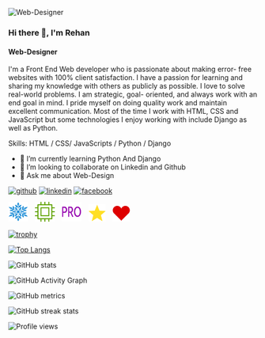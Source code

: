 ![Web-Designer](https://www.google.com/url?sa=i&url=https%3A%2F%2Fstock.adobe.com%2Fimages%2Fweb-design-background-visual-communication-concept%2F220989602&psig=AOvVaw3kxLfpkwwDpgvCiiGIvgIG&ust=1720714978278000&source=images&cd=vfe&opi=89978449&ved=0CBQQjRxqFwoTCIjFjYvxnIcDFQAAAAAdAAAAABAE)

### Hi there 👋, I'm Rehan
#### Web-Designer


I'm a Front End Web developer who is passionate about making error- free websites with 100% client satisfaction. I have a passion for learning and sharing my knowledge with others as publicly as possible. I love to solve real-world problems. I am strategic, goal- oriented, and always work with an end goal in mind.  I pride myself on doing quality work and maintain excellent communication. Most of the time I work with HTML, CSS and JavaScript but some technologies I enjoy working with include Django as well as Python.

Skills:  HTML / CSS/ JavaScripts / Python / Django

- 🌱 I’m currently learning Python And Django 
- 👯 I’m looking to collaborate on Linkedin and Github 
- 💬 Ask me about Web-Design 


[<img src='https://cdn.jsdelivr.net/npm/simple-icons@3.0.1/icons/github.svg' alt='github' height='40'>](https://github.com/rehan606)  [<img src='https://cdn.jsdelivr.net/npm/simple-icons@3.0.1/icons/linkedin.svg' alt='linkedin' height='40'>](https://www.linkedin.com/in/www.linkedin.com/in/kh-rehan207/)  [<img src='https://cdn.jsdelivr.net/npm/simple-icons@3.0.1/icons/facebook.svg' alt='facebook' height='40'>](https://www.facebook.com/kh.rehan207)  

<a href='https://archiveprogram.github.com/'><img src='https://raw.githubusercontent.com/acervenky/animated-github-badges/master/assets/acbadge.gif' width='40' height='40'></a> <a href='https://docs.github.com/en/developers'><img src='https://raw.githubusercontent.com/acervenky/animated-github-badges/master/assets/devbadge.gif' width='40' height='40'></a> <a href='https://github.com/pricing'><img src='https://raw.githubusercontent.com/acervenky/animated-github-badges/master/assets/pro.gif' width='40' height='40'></a> <a href='https://stars.github.com/'><img src='https://raw.githubusercontent.com/acervenky/animated-github-badges/master/assets/starbadge.gif' width='35' height='35'></a> <a href='https://docs.github.com/en/github/supporting-the-open-source-community-with-github-sponsors'><img src='https://raw.githubusercontent.com/acervenky/animated-github-badges/master/assets/sponsorbadge.gif' width='35' height='35'></a> 

[![trophy](https://github-profile-trophy.vercel.app/?username=rehan606)](https://github.com/ryo-ma/github-profile-trophy)

[![Top Langs](https://github-readme-stats.vercel.app/api/top-langs/?username=rehan606)](https://github.com/anuraghazra/github-readme-stats)

![GitHub stats](https://github-readme-stats.vercel.app/api?username=rehan606&show_icons=true)  

![GitHub Activity Graph](https://activity-graph.herokuapp.com/graph?username=rehan606)  

![GitHub metrics](https://metrics.lecoq.io/rehan606)  

![GitHub streak stats](https://streak-stats.demolab.com/?user=rehan606)  

![Profile views](https://gpvc.arturio.dev/rehan606)  
